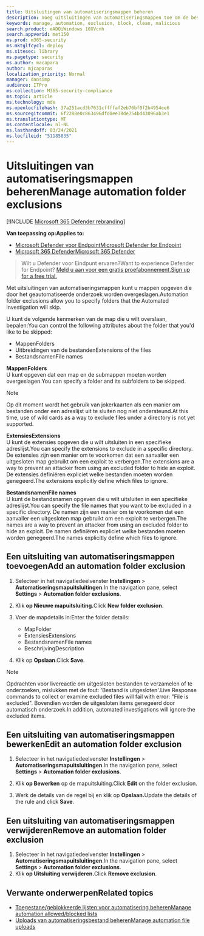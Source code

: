 ```yaml
---
title: Uitsluitingen van automatiseringsmappen beheren
description: Voeg uitsluitingen van automatiseringsmappen toe om de bestanden te beheren die zijn uitgesloten van een geautomatiseerd onderzoek.
keywords: manage, automation, exclusion, block, clean, malicious
search.product: eADQiWindows 10XVcnh
search.appverid: met150
ms.prod: m365-security
ms.mktglfcycl: deploy
ms.sitesec: library
ms.pagetype: security
ms.author: macapara
author: mjcaparas
localization_priority: Normal
manager: dansimp
audience: ITPro
ms.collection: M365-security-compliance
ms.topic: article
ms.technology: mde
ms.openlocfilehash: 37a251acd3b7631cffffaf2eb76bf0f2b4954ee6
ms.sourcegitcommit: 6f2288e0c863496dfd0ee38de754bd43096ab3e1
ms.translationtype: MT
ms.contentlocale: nl-NL
ms.lasthandoff: 03/24/2021
ms.locfileid: "51185835"
---
```

# <a name="manage-automation-folder-exclusions"></a><span data-ttu-id="aef31-104">Uitsluitingen van automatiseringsmappen beheren</span><span class="sxs-lookup"><span data-stu-id="aef31-104">Manage automation folder exclusions</span></span> 

[!INCLUDE [Microsoft 365 Defender rebranding](../../includes/microsoft-defender.md)]


<span data-ttu-id="aef31-105">**Van toepassing op:**</span><span class="sxs-lookup"><span data-stu-id="aef31-105">**Applies to:**</span></span>
- [<span data-ttu-id="aef31-106">Microsoft Defender voor Endpoint</span><span class="sxs-lookup"><span data-stu-id="aef31-106">Microsoft Defender for Endpoint</span></span>](https://go.microsoft.com/fwlink/p/?linkid=2154037)
- [<span data-ttu-id="aef31-107">Microsoft 365 Defender</span><span class="sxs-lookup"><span data-stu-id="aef31-107">Microsoft 365 Defender</span></span>](https://go.microsoft.com/fwlink/?linkid=2118804)

><span data-ttu-id="aef31-108">Wilt u Defender voor Eindpunt ervaren?</span><span class="sxs-lookup"><span data-stu-id="aef31-108">Want to experience Defender for Endpoint?</span></span> [<span data-ttu-id="aef31-109">Meld u aan voor een gratis proefabonnement.</span><span class="sxs-lookup"><span data-stu-id="aef31-109">Sign up for a free trial.</span></span>](https://www.microsoft.com/microsoft-365/windows/microsoft-defender-atp?ocid=docs-wdatp-automationexclusionfolder-abovefoldlink)

<span data-ttu-id="aef31-110">Met uitsluitingen van automatiseringsmappen kunt u mappen opgeven die door het geautomatiseerde onderzoek worden overgeslagen.</span><span class="sxs-lookup"><span data-stu-id="aef31-110">Automation folder exclusions allow you to specify folders that the Automated investigation will skip.</span></span> 

<span data-ttu-id="aef31-111">U kunt de volgende kenmerken van de map die u wilt overslaan, bepalen:</span><span class="sxs-lookup"><span data-stu-id="aef31-111">You can control the following attributes about the folder that you'd like to be skipped:</span></span>
- <span data-ttu-id="aef31-112">Mappen</span><span class="sxs-lookup"><span data-stu-id="aef31-112">Folders</span></span> 
- <span data-ttu-id="aef31-113">Uitbreidingen van de bestanden</span><span class="sxs-lookup"><span data-stu-id="aef31-113">Extensions of the files</span></span>
- <span data-ttu-id="aef31-114">Bestandsnamen</span><span class="sxs-lookup"><span data-stu-id="aef31-114">File names</span></span>


<span data-ttu-id="aef31-115">**Mappen**</span><span class="sxs-lookup"><span data-stu-id="aef31-115">**Folders**</span></span><br>
<span data-ttu-id="aef31-116">U kunt opgeven dat een map en de submappen moeten worden overgeslagen.</span><span class="sxs-lookup"><span data-stu-id="aef31-116">You can specify a folder and its subfolders to be skipped.</span></span> 


>[!NOTE]
><span data-ttu-id="aef31-117">Op dit moment wordt het gebruik van jokerkaarten als een manier om bestanden onder een adreslijst uit te sluiten nog niet ondersteund.</span><span class="sxs-lookup"><span data-stu-id="aef31-117">At this time, use of wild cards as a way to exclude files under a directory is not yet supported.</span></span> 


<span data-ttu-id="aef31-118">**Extensies**</span><span class="sxs-lookup"><span data-stu-id="aef31-118">**Extensions**</span></span><br>
<span data-ttu-id="aef31-119">U kunt de extensies opgeven die u wilt uitsluiten in een specifieke adreslijst.</span><span class="sxs-lookup"><span data-stu-id="aef31-119">You can specify the extensions to exclude in a specific directory.</span></span> <span data-ttu-id="aef31-120">De extensies zijn een manier om te voorkomen dat een aanvaller een uitgesloten map gebruikt om een exploit te verbergen.</span><span class="sxs-lookup"><span data-stu-id="aef31-120">The extensions are a way to prevent an attacker from using an excluded folder to hide an exploit.</span></span> <span data-ttu-id="aef31-121">De extensies definiëren expliciet welke bestanden moeten worden genegeerd.</span><span class="sxs-lookup"><span data-stu-id="aef31-121">The extensions explicitly define which files to ignore.</span></span> 

<span data-ttu-id="aef31-122">**Bestandsnamen**</span><span class="sxs-lookup"><span data-stu-id="aef31-122">**File names**</span></span><br>
<span data-ttu-id="aef31-123">U kunt de bestandsnamen opgeven die u wilt uitsluiten in een specifieke adreslijst.</span><span class="sxs-lookup"><span data-stu-id="aef31-123">You can specify the file names that you want to be excluded in a specific directory.</span></span> <span data-ttu-id="aef31-124">De namen zijn een manier om te voorkomen dat een aanvaller een uitgesloten map gebruikt om een exploit te verbergen.</span><span class="sxs-lookup"><span data-stu-id="aef31-124">The names are a way to prevent an attacker from using an excluded folder to hide an exploit.</span></span> <span data-ttu-id="aef31-125">De namen definiëren expliciet welke bestanden moeten worden genegeerd.</span><span class="sxs-lookup"><span data-stu-id="aef31-125">The names explicitly define which files to ignore.</span></span> 



## <a name="add-an-automation-folder-exclusion"></a><span data-ttu-id="aef31-126">Een uitsluiting van automatiseringsmappen toevoegen</span><span class="sxs-lookup"><span data-stu-id="aef31-126">Add an automation folder exclusion</span></span>
1. <span data-ttu-id="aef31-127">Selecteer in het navigatiedeelvenster **Instellingen**  >  **Automatiseringsmapuitsluitingen**.</span><span class="sxs-lookup"><span data-stu-id="aef31-127">In the navigation pane, select **Settings** > **Automation folder exclusions**.</span></span>  

2. <span data-ttu-id="aef31-128">Klik **op Nieuwe mapuitsluiting.**</span><span class="sxs-lookup"><span data-stu-id="aef31-128">Click **New folder exclusion**.</span></span>  

3. <span data-ttu-id="aef31-129">Voer de mapdetails in:</span><span class="sxs-lookup"><span data-stu-id="aef31-129">Enter the folder details:</span></span>

    - <span data-ttu-id="aef31-130">Map</span><span class="sxs-lookup"><span data-stu-id="aef31-130">Folder</span></span>
    - <span data-ttu-id="aef31-131">Extensies</span><span class="sxs-lookup"><span data-stu-id="aef31-131">Extensions</span></span>
    - <span data-ttu-id="aef31-132">Bestandsnamen</span><span class="sxs-lookup"><span data-stu-id="aef31-132">File names</span></span>
    - <span data-ttu-id="aef31-133">Beschrijving</span><span class="sxs-lookup"><span data-stu-id="aef31-133">Description</span></span>
    

4. <span data-ttu-id="aef31-134">Klik op **Opslaan**.</span><span class="sxs-lookup"><span data-stu-id="aef31-134">Click **Save**.</span></span>

>[!NOTE]
> <span data-ttu-id="aef31-135">Opdrachten voor livereactie om uitgesloten bestanden te verzamelen of te onderzoeken, mislukken met de fout: 'Bestand is uitgesloten'.</span><span class="sxs-lookup"><span data-stu-id="aef31-135">Live Response commands to collect or examine excluded files will fail with error: "File is excluded".</span></span> <span data-ttu-id="aef31-136">Bovendien worden de uitgesloten items genegeerd door automatisch onderzoek.</span><span class="sxs-lookup"><span data-stu-id="aef31-136">In addition, automated investigations will ignore the excluded items.</span></span>

## <a name="edit-an-automation-folder-exclusion"></a><span data-ttu-id="aef31-137">Een uitsluiting van automatiseringsmappen bewerken</span><span class="sxs-lookup"><span data-stu-id="aef31-137">Edit an automation folder exclusion</span></span> 
1. <span data-ttu-id="aef31-138">Selecteer in het navigatiedeelvenster **Instellingen**  >  **Automatiseringsmapuitsluitingen**.</span><span class="sxs-lookup"><span data-stu-id="aef31-138">In the navigation pane, select **Settings** > **Automation folder exclusions**.</span></span> 

2. <span data-ttu-id="aef31-139">Klik **op Bewerken** op de mapuitsluiting.</span><span class="sxs-lookup"><span data-stu-id="aef31-139">Click **Edit** on the folder exclusion.</span></span>  

3. <span data-ttu-id="aef31-140">Werk de details van de regel bij en klik op **Opslaan.**</span><span class="sxs-lookup"><span data-stu-id="aef31-140">Update the details of the rule and click **Save**.</span></span>

## <a name="remove-an-automation-folder-exclusion"></a><span data-ttu-id="aef31-141">Een uitsluiting van automatiseringsmappen verwijderen</span><span class="sxs-lookup"><span data-stu-id="aef31-141">Remove an automation folder exclusion</span></span> 
1. <span data-ttu-id="aef31-142">Selecteer in het navigatiedeelvenster **Instellingen**  >  **Automatiseringsmapuitsluitingen**.</span><span class="sxs-lookup"><span data-stu-id="aef31-142">In the navigation pane, select **Settings** > **Automation folder exclusions**.</span></span>  
2. <span data-ttu-id="aef31-143">Klik **op Uitsluiting verwijderen.**</span><span class="sxs-lookup"><span data-stu-id="aef31-143">Click **Remove exclusion**.</span></span> 


## <a name="related-topics"></a><span data-ttu-id="aef31-144">Verwante onderwerpen</span><span class="sxs-lookup"><span data-stu-id="aef31-144">Related topics</span></span>
- [<span data-ttu-id="aef31-145">Toegestane/geblokkeerde lijsten voor automatisering beheren</span><span class="sxs-lookup"><span data-stu-id="aef31-145">Manage automation allowed/blocked lists</span></span>](manage-indicators.md)
- [<span data-ttu-id="aef31-146">Uploads van automatiseringsbestand beheren</span><span class="sxs-lookup"><span data-stu-id="aef31-146">Manage automation file uploads</span></span>](manage-automation-file-uploads.md)
